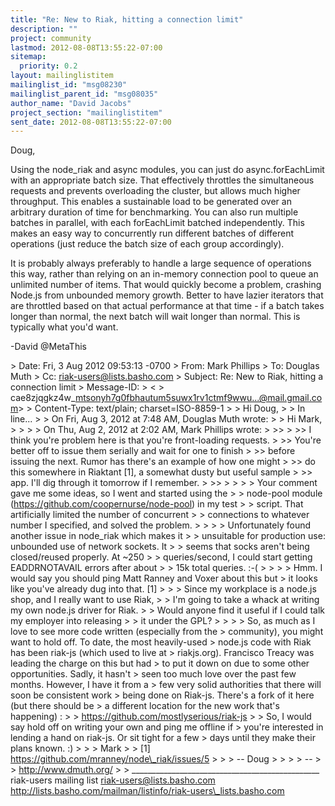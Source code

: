 ```yaml
---
title: "Re: New to Riak, hitting a connection limit"
description: ""
project: community
lastmod: 2012-08-08T13:55:22-07:00
sitemap:
  priority: 0.2
layout: mailinglistitem
mailinglist_id: "msg08230"
mailinglist_parent_id: "msg08035"
author_name: "David Jacobs"
project_section: "mailinglistitem"
sent_date: 2012-08-08T13:55:22-07:00
---
```



Doug,

Using the node\_riak and async modules, you can just do async.forEachLimit
with an appropriate batch size. That effectively throttles the simultaneous
requests and prevents overloading the cluster, but allows much higher
throughput. This enables a sustainable load to be generated over an
arbitrary duration of time for benchmarking. You can also run multiple
batches in parallel, with each forEachLimit batched independently. This
makes an easy way to concurrently run different batches of different
operations (just reduce the batch size of each group accordingly).

It is probably always preferably to handle a large sequence of operations
this way, rather than relying on an in-memory connection pool to queue an
unlimited number of items. That would quickly become a problem, crashing
Node.js from unbounded memory growth. Better to have lazier iterators that
are throttled based on that actual performance at that time - if a batch
takes longer than normal, the next batch will wait longer than normal. This
is typically what you'd want.

-David
@MetaThis



&gt; Date: Fri, 3 Aug 2012 09:53:13 -0700
&gt; From: Mark Phillips 
&gt; To: Douglas Muth 
&gt; Cc: riak-users@lists.basho.com
&gt; Subject: Re: New to Riak, hitting a connection limit
&gt; Message-ID:
&gt; &lt;
&gt; cae8zjqgkz4w\_mtsonyh7g0fbhautum5suwx1rv1ctmf9wwu...@mail.gmail.com&gt;
&gt; Content-Type: text/plain; charset=ISO-8859-1
&gt;
&gt; Hi Doug,
&gt;
&gt; In line...
&gt;
&gt; On Fri, Aug 3, 2012 at 7:48 AM, Douglas Muth  wrote:
&gt; &gt; Hi Mark,
&gt; &gt;
&gt; &gt; On Thu, Aug 2, 2012 at 2:02 AM, Mark Phillips  wrote:
&gt; &gt;&gt;
&gt; &gt;&gt; I think you're problem here is that you're front-loading requests.
&gt; &gt;&gt; You're better off to issue them serially and wait for one to finish
&gt; &gt;&gt; before issuing the next. Rumor has there's an example of how one might
&gt; &gt;&gt; do this somewhere in Riaktant [1], a somewhat dusty but useful sample
&gt; &gt;&gt; app. I'll dig through it tomorrow if I remember.
&gt; &gt;&gt;
&gt; &gt;
&gt; &gt; Your comment gave me some ideas, so I went and started using the
&gt; &gt; node-pool module (https://github.com/coopernurse/node-pool) in my test
&gt; &gt; script. That artificially limited the number of concurrent
&gt; &gt; connections to whatever number I specified, and solved the problem.
&gt; &gt;
&gt; &gt; Unfortunately found another issue in node\_riak which makes it
&gt; &gt; unsuitable for production use: unbounded use of network sockets. It
&gt; &gt; seems that socks aren't being closed/reused properly. At ~250
&gt; &gt; queries/second, I could start getting EADDRNOTAVAIL errors after about
&gt; &gt; 15k total queries. :-(
&gt; &gt;
&gt;
&gt; Hmm. I would say you should ping Matt Ranney and Voxer about this but
&gt; it looks like you've already dug into that. [1]
&gt;
&gt; &gt; Since my workplace is a node.js shop, and I really want to use Riak,
&gt; &gt; I'm going to take a whack at writing my own node.js driver for Riak.
&gt; &gt; Would anyone find it useful if I could talk my employer into releasing
&gt; &gt; it under the GPL?
&gt; &gt;
&gt;
&gt; So, as much as I love to see more code written (especially from the
&gt; community), you might want to hold off. To date, the most heavily-used
&gt; node.js code with Riak has been riak-js (which used to live at
&gt; riakjs.org). Francisco Treacy was leading the charge on this but had
&gt; to put it down on due to some other opportunities. Sadly, it hasn't
&gt; seen too much love over the past few months. However, I have it from a
&gt; few very solid authorities that there will soon be consistent work
&gt; being done on Riak-js. There's a fork of it here (but there should be
&gt; a different location for the new work that's happening) :
&gt;
&gt; https://github.com/mostlyserious/riak-js
&gt;
&gt; So, I would say hold off on writing your own and ping me offline if
&gt; you're interested in lending a hand on riak-js. Or sit tight for a few
&gt; days until they make their plans known. :)
&gt;
&gt;
&gt; Mark
&gt;
&gt; [1] https://github.com/mranney/node\_riak/issues/5
&gt;
&gt; &gt; -- Doug
&gt; &gt;
&gt; &gt; --
&gt; &gt; http://www.dmuth.org/
&gt;
&gt;
\_\_\_\_\_\_\_\_\_\_\_\_\_\_\_\_\_\_\_\_\_\_\_\_\_\_\_\_\_\_\_\_\_\_\_\_\_\_\_\_\_\_\_\_\_\_\_
riak-users mailing list
riak-users@lists.basho.com
http://lists.basho.com/mailman/listinfo/riak-users\_lists.basho.com


